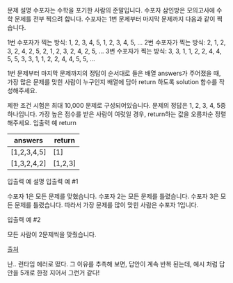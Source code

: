 문제 설명
수포자는 수학을 포기한 사람의 준말입니다. 수포자 삼인방은 모의고사에 수학 문제를 전부 찍으려 합니다. 수포자는 1번 문제부터 마지막 문제까지 다음과 같이 찍습니다.

1번 수포자가 찍는 방식: 1, 2, 3, 4, 5, 1, 2, 3, 4, 5, ...
2번 수포자가 찍는 방식: 2, 1, 2, 3, 2, 4, 2, 5, 2, 1, 2, 3, 2, 4, 2, 5, ...
3번 수포자가 찍는 방식: 3, 3, 1, 1, 2, 2, 4, 4, 5, 5, 3, 3, 1, 1, 2, 2, 4, 4, 5, 5, ...

1번 문제부터 마지막 문제까지의 정답이 순서대로 들은 배열 answers가 주어졌을 때, 가장 많은 문제를 맞힌 사람이 누구인지 배열에 담아 return 하도록 solution 함수를 작성해주세요.

제한 조건
시험은 최대 10,000 문제로 구성되어있습니다.
문제의 정답은 1, 2, 3, 4, 5중 하나입니다.
가장 높은 점수를 받은 사람이 여럿일 경우, return하는 값을 오름차순 정렬해주세요.
입출력 예
	return

	

|answers|return|
|------|---|
|[1,2,3,4,5]|[1]|
|[1,3,2,4,2]|[1,2,3]|  
  
입출력 예 설명
입출력 예 #1

수포자 1은 모든 문제를 맞혔습니다.
수포자 2는 모든 문제를 틀렸습니다.
수포자 3은 모든 문제를 틀렸습니다.
따라서 가장 문제를 많이 맞힌 사람은 수포자 1입니다.

입출력 예 #2

모든 사람이 2문제씩을 맞췄습니다.


[출처](https://programmers.co.kr/learn/courses/30/lessons/42840)

난.. 런타임 에러로 떴다. 그 이유를 추측해 보면,
답안이 계속 반복 된는데, 예시 처럼 답안을 5개로 한정 지어서 그런거 같다!

